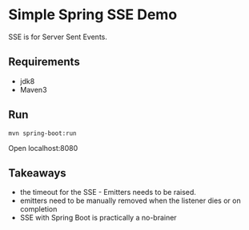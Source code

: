 # Simple Spring SSE Demo

SSE is for Server Sent Events.

## Requirements

* jdk8
* Maven3

## Run

```
mvn spring-boot:run
```

Open localhost:8080

## Takeaways

* the timeout for the SSE - Emitters needs to be raised.
* emitters need to be manually removed when the listener dies or on completion
* SSE with Spring Boot is practically a no-brainer
